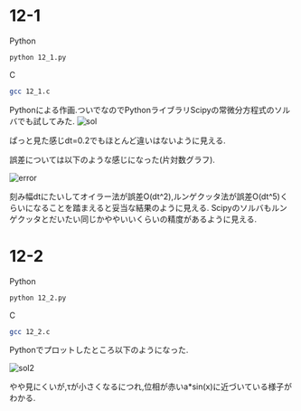 # 12-1
Python
```bash
python 12_1.py
```
C
```bash
gcc 12_1.c
```
Pythonによる作画.ついでなのでPythonライブラリScipyの常微分方程式のソルバでも試してみた.
![sol](https://user-images.githubusercontent.com/55901554/80989982-9f668980-8e70-11ea-944c-ec7b0b871f81.png)

ぱっと見た感じdt=0.2でもほとんど違いはないように見える.

誤差については以下のような感じになった(片対数グラフ).

![error](https://user-images.githubusercontent.com/55901554/80990799-f1f47580-8e71-11ea-9357-bf6a7aec826f.png)

刻み幅dtにたいしてオイラー法が誤差O(dt^2),ルンゲクッタ法が誤差O(dt^5)くらいになることを踏まえると妥当な結果のように見える.
Scipyのソルバもルンゲクッタとだいたい同じかややいいくらいの精度があるように見える.



# 12-2
Python
```bash
python 12_2.py
```
C
```bash
gcc 12_2.c
```

Pythonでプロットしたところ以下のようになった.

![sol2](https://user-images.githubusercontent.com/55901554/80991320-ca51dd00-8e72-11ea-9750-5ff5d361ee78.png)

やや見にくいが,τが小さくなるにつれ,位相が赤いa*sin(x)に近づいている様子がわかる.






